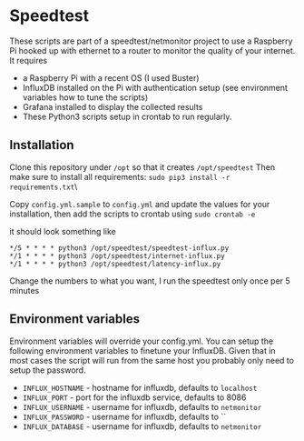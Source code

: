 # Speedtest

These scripts are part of a speedtest/netmonitor project to use a Raspberry Pi hooked up with ethernet to a router to monitor the quality of your internet. It requires

- a Raspberry Pi with a recent OS (I used Buster)
- InfluxDB installed on the Pi with authentication setup (see environment variables how to tune the scripts)
- Grafana installed to display the collected results
- These Python3 scripts setup in crontab to run regularly.


## Installation

Clone this repository under `/opt` so that it creates `/opt/speedtest`
Then make sure to install all requirements: `sudo pip3 install -r requirements.txt`\

Copy `config.yml.sample` to `config.yml` and update the values for your installation, then add the scripts to crontab using `sudo crontab -e`

it should look something like

```
*/5 * * * * python3 /opt/speedtest/speedtest-influx.py
*/1 * * * * python3 /opt/speedtest/internet-influx.py
*/1 * * * * python3 /opt/speedtest/latency-influx.py
```

Change the numbers to what you want, I run the speedtest only once per 5 minutes

## Environment variables

Environment variables will override your config.yml. You can setup the following environment variables to finetune your InfluxDB. Given that in most cases the script will run from the same host you probably only need to setup the password.

- `INFLUX_HOSTNAME` - hostname for influxdb, defaults to `localhost`
- `INFLUX_PORT` - port for the influxdb service, defaults to 8086
- `INFLUX_USERNAME` - username for influxdb, defaults to `netmonitor`
- `INFLUX_PASSWORD` - username for influxdb, defaults to ``
- `INFLUX_DATABASE` - username for influxdb, defaults to `netmonitor`
